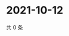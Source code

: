 # 2021-10-12

共 0 条

<!-- BEGIN WEIBO -->
<!-- 最后更新时间 Tue Oct 12 2021 02:16:07 GMT+0800 (China Standard Time) -->

<!-- END WEIBO -->

